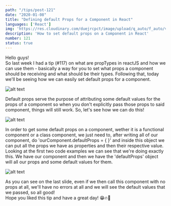```yaml
---
path: "/tips/post-121"
date: "2020-01-08"
title: "Defining default Props for a Component in React"
languages: ['React']
img: 'https://res.cloudinary.com/duejrcpct/image/upload/q_auto/f_auto/v1587501016/tips/121-1_vvsni8.png'
description: 'How to set default props on a Component in React'
number: 121
status: true
---
```


Hello guys!  
So last week I had a tip (\#117) on what are propTypes in reactJS and how we can use them - basically a way for you to set what props a component should be receiving and what should be their types. Following that, today we'll be seeing how we can easily set default props for a component.

![alt text](https://res.cloudinary.com/duejrcpct/image/upload/q_auto/f_auto/v1587501015/tips/121-2_hv3vmq.png "React default props")

Default props serve the purpose of attributing some default values for the props of a component so when you don't explicitly pass those props to said component, things will still work.
So, let's see how we can do this!

![alt text](https://res.cloudinary.com/duejrcpct/image/upload/q_auto/f_auto/v1587501016/tips/121-3_hcyzuz.png "React default props")

In order to get some default props on a component, wether it is a functional component or a class component, we just need to, after writing all of our component, do 'ourComponent.defaultProps = { }' and inside this object we can put all the props we have as properties and then their respective value.
Looking at the first two code examples we can see that we're doing exactly this. We have our component and then we have the 'defaultProps' object will all our props and some default values for them.

![alt text](https://res.cloudinary.com/duejrcpct/image/upload/q_auto/f_auto/v1587501016/tips/121-4_vizrhm.png "React default props")

As you can see on the last slide, even if we then call this component with no props at all, we'll have no errors at all and we will see the default values that we passed, so all good!  
Hope you liked this tip and have a great day! 😁🔥🎉